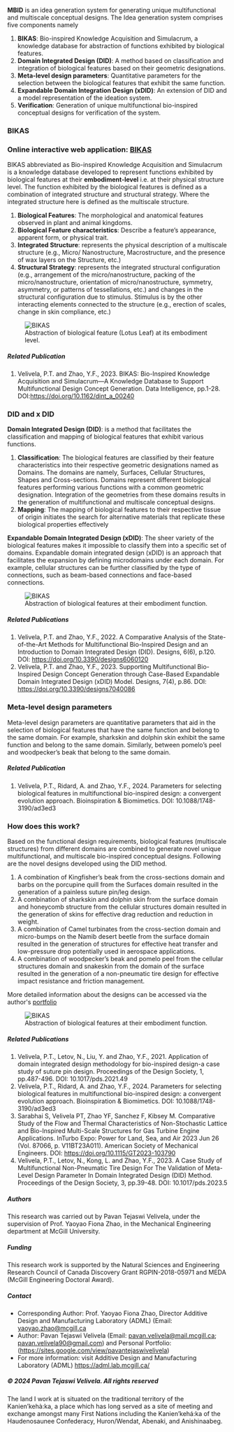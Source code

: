 **MBID** is an idea generation system for generating unique multifunctional and multiscale conceptual designs. The Idea generation system comprises five components namely

1. **BIKAS**: Bio-inspired Knowledge Acquisition and Simulacrum, a knowledge database for abstraction of functions exhibited by biological features.
2. **Domain Integrated Design (DID)**: A method based on classification and integration of biological features based on their geometric designations.
3. **Meta-level design parameters**: Quantitative parameters for the selection between the biological features that exhibit the same function.
4. **Expandable Domain Integration Design (xDID)**: An extension of DID and a model representation of the ideation system.
5. **Verification**: Generation of unique multifunctional bio-inspired conceptual designs for verification of the system.

### BIKAS
### Online interactive web application: [BIKAS](https://bikas.onrender.com/)

BIKAS abbreviated as Bio-inspired Knowledge Acquisition and Simulacrum is a knowledge database developed to represent functions exhibited by biological features at their **embodiment-level** i.e. at their physical structure level. The function exhibited by the biological features is defined as a combination of integrated structure and structural strategy. Where the integrated structure here is defined as the multiscale structure.

1. **Biological Features**: The morphological and anatomical features observed in plant and animal kingdoms. 
2. **Biological Feature characteristics**: Describe a feature’s appearance, apparent form, or physical trait.
3. **Integrated Structure**: represents the physical description of a multiscale structure (e.g., Micro/ Nanostructure, Macrostructure, and the presence of wax layers on the Structure, etc.)
4. **Structural Strategy**: represents the integrated structural configuration (e.g., arrangement of the micro/nanostructure, packing of the micro/nanostructure, orientation of micro/nanostructure, symmetry, asymmetry, or patterns of 
 tessellations, etc.) and changes in the structural configuration due to stimulus. Stimulus is by the other interacting elements connected to the structure (e.g., erection of scales, change in skin compliance, etc.)

<figure>
    <img src="Image-2.png"
         alt="BIKAS">
    <figcaption>Abstraction of biological feature (Lotus Leaf) at its embodiment level.</figcaption>
</figure>

##### Related Publication

1. Velivela, P.T. and Zhao, Y.F., 2023. BIKAS: Bio-Inspired Knowledge Acquisition and Simulacrum—A Knowledge Database to Support Multifunctional Design Concept Generation. Data Intelligence, pp.1-28.  DOI:https://doi.org/10.1162/dint_a_00240 

### DID and x DID

**Domain Integrated Design (DID)**: is a method that facilitates the classification and mapping of biological features that exhibit various functions. 
1. **Classification**: The biological features are classified by their feature characteristics into their respective geometric designations named as Domains. The domains are namely, Surfaces, Cellular Structures, Shapes and Cross-sections. Domains represent different biological features performing various functions with a common geometric designation.
Integration of the geometries from these domains results in the generation of multifunctional and multiscale conceptual designs.  
2. **Mapping**: The mapping of biological features to their respective tissue of origin initiates the search for alternative materials that replicate these biological properties effectively 

**Expandable Domain Integrated Design (xDID)**: The sheer variety of the biological features makes it impossible to classify them into a specific set of domains. Expandable domain integrated design (xDID) is an approach that facilitates the expansion by defining microdomains under each domain. For example, cellular structures can be further classified by the type of connections, such as beam-based connections and face-based connections. 

<figure>
    <img src="Image-4.png"
         alt="BIKAS">
    <figcaption>Abstraction of biological features at their embodiment function.</figcaption>
</figure>

##### Related Publications

1. Velivela, P.T. and Zhao, Y.F., 2022. A Comparative Analysis of the State-of-the-Art Methods for Multifunctional Bio-Inspired Design and an Introduction to Domain Integrated Design (DID). Designs, 6(6), p.120.  DOI: https://doi.org/10.3390/designs6060120 
2. Velivela, P.T. and Zhao, Y.F., 2023. Supporting Multifunctional Bio-Inspired Design Concept Generation through Case-Based Expandable Domain Integrated Design (xDID) Model. Designs, 7(4), p.86.  DOI: https://doi.org/10.3390/designs7040086 

### Meta-level design parameters

Meta-level design parameters are quantitative parameters that aid in the selection of biological features that have the same function and belong to the same domain. For example, sharkskin and dolphin skin exhibit the same function and belong to the same domain. Similarly, between pomelo’s peel and woodpecker’s beak that belong to the same domain.

##### Related Publication

1. Velivela, P.T., Ridard, A. and Zhao, Y.F., 2024. Parameters for selecting biological features in multifunctional bio-inspired design: a convergent evolution approach. Bioinspiration & Biomimetics. DOI: 10.1088/1748-3190/ad3ed3

### How does this work?

Based on the functional design requirements, biological features (multiscale structures) from different domains are combined to generate novel unique multifunctional, and multiscale bio-inspired conceptual designs. Following are the novel designs developed using the DID method.

1. A combination of Kingfisher’s beak from the cross-sections domain and barbs on the porcupine quill from the Surfaces domain resulted in the generation of a painless suture pin/leg design.
2. A combination of sharkskin and dolphin skin from the surface domain and honeycomb structure from the cellular structures domain resulted in the generation of skins for effective drag reduction and reduction in weight.
3.	A combination of Camel turbinates from the cross-section domain and micro-bumps on the Namib desert beetle from the surface domain resulted in the generation of structures for effective heat transfer and low-pressure drop potentially used in aerospace applications.
4.	A combination of woodpecker’s beak and pomelo peel from the cellular structures domain and snakeskin from the domain of the surface resulted in the generation of a non-pneumatic tire design for effective impact resistance and friction management.

More detailed information about the designs can be accessed via the author's [portfolio](https://sites.google.com/view/pavantejaswivelivela)

<figure>
    <img src="Image-5.png"
         alt="BIKAS">
    <figcaption>Abstraction of biological features at their embodiment function.</figcaption>
</figure>

##### Related Publications

1. Velivela, P.T., Letov, N., Liu, Y. and Zhao, Y.F., 2021. Application of domain integrated design methodology for bio-inspired design-a case study of suture pin design. Proceedings of the Design Society, 1, pp.487-496.  DOI: 10.1017/pds.2021.49
2.  Velivela, P.T., Ridard, A. and Zhao, Y.F., 2024. Parameters for selecting biological features in multifunctional bio-inspired design: a convergent evolution approach. Bioinspiration & Biomimetics. DOI: 10.1088/1748-3190/ad3ed3
3. Sarabhai S, Velivela PT, Zhao YF, Sanchez F, Kibsey M. Comparative Study of the Flow and Thermal Characteristics of Non-Stochastic Lattice and Bio-Inspired Multi-Scale Structures for Gas Turbine Engine Applications. InTurbo Expo: Power for Land, Sea, and Air 2023 Jun 26 (Vol. 87066, p. V11BT23A011). American Society of Mechanical Engineers. DOI: https://doi.org/10.1115/GT2023-103790
4. Velivela, P.T., Letov, N., Kong, L. and Zhao, Y.F., 2023. A Case Study of Multifunctional Non-Pneumatic Tire Design For The Validation of Meta-Level Design Parameter In Domain Integrated Design (DID) Method. Proceedings of the Design Society, 3, pp.39-48.  DOI: 10.1017/pds.2023.5

##### Authors

This research was carried out by Pavan Tejaswi Velivela, under the supervision of Prof. Yaoyao Fiona Zhao, in the Mechanical Engineering department at McGill University.
  
##### Funding

This research work is supported by the Natural Sciences and Engineering Research Council of Canada Discovery Grant RGPIN-2018-05971 and MEDA (McGill Engineering Doctoral Award).
  
##### Contact

- Corresponding Author: Prof. Yaoyao Fiona Zhao, Director Additive Design and Manufacturing Laboratory (ADML) (Email: <yaoyao.zhao@mcgill.ca>  
- Author: Pavan Tejaswi Velivela (Email: <pavan.velivela@mail.mcgill.ca>; <pavan.velivela90@gmail.com>) and Personal Portfolio: (<https://sites.google.com/view/pavantejaswivelivela>)
- For more information: visit Additive Design and Manufacturing Laboratory (ADML) <https://adml.lab.mcgill.ca/>


<h5> &copy; 2024 Pavan Tejaswi Velivela. All rights reserved </h5>
The land I work at is situated on the traditional territory of the Kanien’kehà:ka, a place which has long served as a site of meeting and exchange amongst many First Nations including the Kanien’kehá:ka of the Haudenosaunee Confederacy, Huron/Wendat, Abenaki, and Anishinaabeg.
